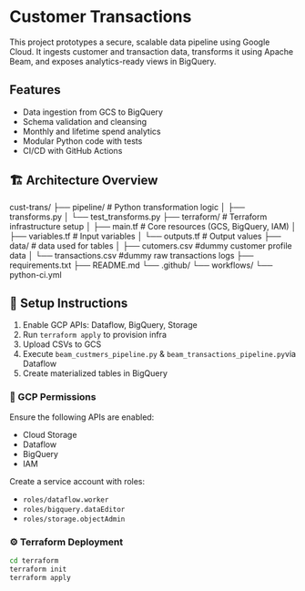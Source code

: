 # Customer Transactions 
This project prototypes a secure, scalable data pipeline using Google Cloud. It ingests customer and transaction data, transforms it using Apache Beam, and exposes analytics-ready views in BigQuery.

## Features
- Data ingestion from GCS to BigQuery
- Schema validation and cleansing
- Monthly and lifetime spend analytics
- Modular Python code with tests
- CI/CD with GitHub Actions

## 🏗️ Architecture Overview

cust-trans/
├── pipeline/                  # Python transformation logic
│   ├── transforms.py
│   └── test_transforms.py
├── terraform/                 # Terraform infrastructure setup
│   ├── main.tf                # Core resources (GCS, BigQuery, IAM)
│   ├── variables.tf           # Input variables
│   └──  outputs.tf            # Output values
├── data/                     # data used for tables
│   ├── cutomers.csv          #dummy customer profile data
│   └── transactions.csv      #dummy raw transactions logs
├── requirements.txt
├── README.md
└── .github/
    └── workflows/
        └── python-ci.yml

## 🚀 Setup Instructions
1. Enable GCP APIs: Dataflow, BigQuery, Storage
2. Run `terraform apply` to provision infra
3. Upload CSVs to GCS
4. Execute `beam_custmers_pipeline.py` & `beam_transactions_pipeline.py`via Dataflow
5. Create materialized tables in BigQuery

### 🔐 GCP Permissions
Ensure the following APIs are enabled:
- Cloud Storage
- Dataflow
- BigQuery
- IAM

Create a service account with roles:
- `roles/dataflow.worker`
- `roles/bigquery.dataEditor`
- `roles/storage.objectAdmin`

### ⚙️ Terraform Deployment
```bash
cd terraform
terraform init
terraform apply
